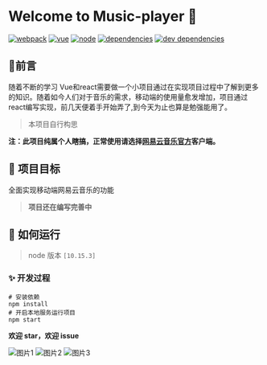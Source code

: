 # 		Welcome to Music-player 👋

[![webpack](https://camo.githubusercontent.com/0fed3866c372b7333e933199d6d004c9d56373307dcb4cb0941c9ae2470f74c2/68747470733a2f2f696d672e736869656c64732e696f2f62616467652f7765627061636b2d5e332e362e302d696e666f726d6174696f6e616c)](https://camo.githubusercontent.com/0fed3866c372b7333e933199d6d004c9d56373307dcb4cb0941c9ae2470f74c2/68747470733a2f2f696d672e736869656c64732e696f2f62616467652f7765627061636b2d5e332e362e302d696e666f726d6174696f6e616c) [![vue](https://camo.githubusercontent.com/32c9bb5b0139a4f16b60c28788be9945f1ba65814b0c36748a1643843f00eb43/68747470733a2f2f696d672e736869656c64732e696f2f62616467652f7675652d322e352e322d73756363657373)](https://camo.githubusercontent.com/32c9bb5b0139a4f16b60c28788be9945f1ba65814b0c36748a1643843f00eb43/68747470733a2f2f696d672e736869656c64732e696f2f62616467652f7675652d322e352e322d73756363657373) [![node](https://camo.githubusercontent.com/8428294d9740205babc78cf8913321f0f2cc19fa01346811de23f55741682f1d/68747470733a2f2f696d672e736869656c64732e696f2f62616467652f6e6f64652d31302e31352e332d666139383361)](https://camo.githubusercontent.com/8428294d9740205babc78cf8913321f0f2cc19fa01346811de23f55741682f1d/68747470733a2f2f696d672e736869656c64732e696f2f62616467652f6e6f64652d31302e31352e332d666139383361) [![dependencies](https://camo.githubusercontent.com/5eec477c640c1a94e3626ab9cc867937fabbbb4a791ab9c7c2d771f363a55026/68747470733a2f2f696d672e736869656c64732e696f2f62616467652f646570656e64656e636965732d757020746f20646174652d386337616536)](https://camo.githubusercontent.com/5eec477c640c1a94e3626ab9cc867937fabbbb4a791ab9c7c2d771f363a55026/68747470733a2f2f696d672e736869656c64732e696f2f62616467652f646570656e64656e636965732d757020746f20646174652d386337616536) [![dev dependencies](https://camo.githubusercontent.com/81e4bfd04c6f4972bb572da085b23a26274818e4d2e97437dc24fa5ed942a164/68747470733a2f2f696d672e736869656c64732e696f2f62616467652f64657620646570656e64656e636965732d757020746f20646174652d343462643332)](https://camo.githubusercontent.com/81e4bfd04c6f4972bb572da085b23a26274818e4d2e97437dc24fa5ed942a164/68747470733a2f2f696d672e736869656c64732e696f2f62616467652f64657620646570656e64656e636965732d757020746f20646174652d343462643332)



## 💬前言

随着不断的学习 Vue和react需要做一个小项目通过在实现项目过程中了解到更多的知识。随着如今人们对于音乐的需求，移动端的使用量愈发增加，项目通过 react编写实现，前几天便着手开始弄了,到今天为止也算是勉强能用了。

> 本项目自行构思

**注：此项目纯属个人瞎搞，正常使用请选择[网易云音乐官方](https://music.163.com/)客户端。**

## 💪 项目目标

全面实现移动端网易云音乐的功能

> **项目还在编写完善中**

## 🚀 如何运行

> node 版本 `[10.15.3]`

### ✨ 开发过程

```
# 安装依赖
npm install
# 开启本地服务运行项目
npm start 
```

**欢迎 star，欢迎 issue**


![图片1](https://i.ibb.co/RHKsfWD/1.png)
![图片2](https://i.ibb.co/rHBnnY0/2.png)
![图片3](https://i.ibb.co/cFZWjX5/3.png)
